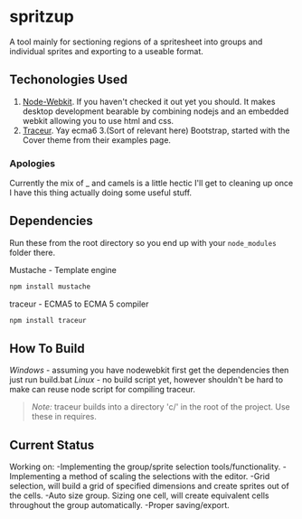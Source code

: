 spritzup
========

A tool mainly for sectioning regions of a spritesheet into groups and individual sprites and exporting to a useable format.

Techonologies Used
------------------
1. [Node-Webkit](https://github.com/rogerwang/node-webkit). If you haven't checked it out yet you should. It makes desktop development bearable by combining nodejs and an embedded webkit allowing you to use html and css.
2. [Traceur](https://github.com/google/traceur-compiler). Yay ecma6
3.(Sort of relevant here) Bootstrap, started with the Cover theme from their examples page.

### Apologies
Currently the mix of _ and camels is a little hectic I'll get to cleaning up once I have this thing actually doing some useful stuff.

Dependencies
------------
Run these from the root directory so you end up with your `node_modules` folder there.

Mustache - Template engine
```bash
npm install mustache
```

traceur - ECMA5 to ECMA 5 compiler
```bash
npm install traceur
```

How To Build
------------

*Windows* - assuming you have nodewebkit first get the dependencies then just run build.bat
*Linux* - no build script yet, however shouldn't be hard to make can reuse node script for compiling traceur.

>*Note:* traceur builds into a directory 'c/' in the root of the project. Use these in requires. 

Current Status
--------------
Working on:
-Implementing the group/sprite selection tools/functionality.
-Implementing a method of scaling the selections with the editor.
-Grid selection, will build a grid of specified dimensions and create sprites out of the cells.
-Auto size group. Sizing one cell, will create equivalent cells throughout the group automatically.
-Proper saving/export.
